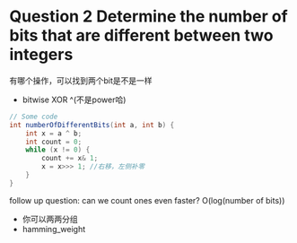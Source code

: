 # Question 2 Determine the number of bits that are different between two integers

有哪个操作，可以找到两个bit是不是一样

* bitwise XOR ^(不是power哈)



```java
// Some code
int numberOfDifferentBits(int a, int b) {
    int x = a ^ b;
    int count = 0;
    while (x != 0) {
        count += x& 1;
        x = x>>> 1; //右移，左侧补零
    }
}
```

follow up question: can we count ones even faster? O(log(number of bits))

* 你可以两两分组
* hamming\_weight

